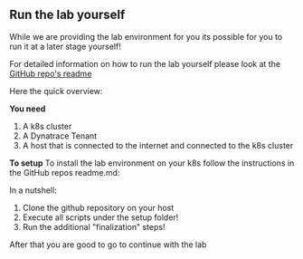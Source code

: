 ## Run the lab yourself

While we are providing the lab environment for you its possible for you to run it at a later stage yourself!

For detailed information on how to run the lab yourself please look at the [GitHub repo's readme](https://github.com/Dynatrace/perform-2021-hotday/tree/main/progressivedelivery)

Here the quick overview:

**You need**
1. A k8s cluster
2. A Dynatrace Tenant
3. A host that is connected to the internet and connected to the k8s cluster

**To setup**
To install the lab environment on your k8s follow the instructions in the GitHub repos readme.md:

In a nutshell:
1. Clone the github repository on your host
2. Execute all scripts under the setup folder!
3. Run the additional "finalization" steps!

After that you are good to go to continue with the lab